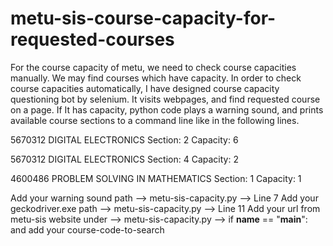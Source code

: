 # metu-sis-course-capacity-for-requested-courses

For the course capacity of metu, we need to check course capacities manually. We may find courses which have capacity. 
In order to check course capacities automatically, I have designed course capacity questioning bot by selenium. 
It visits webpages, and find requested course on a page. If It has capacity, python code plays a warning sound, and 
prints available course sections to a command line like in the following lines.

 5670312 DIGITAL ELECTRONICS Section: 2 Capacity: 6

 5670312 DIGITAL ELECTRONICS Section: 4 Capacity: 2

 4600486 PROBLEM SOLVING IN MATHEMATICS Section: 1 Capacity: 1


Add your warning sound path --> metu-sis-capacity.py --> Line 7
Add your geckodriver.exe path --> metu-sis-capacity.py --> Line 11
Add your url from metu-sis website under --> metu-sis-capacity.py --> if __name__ == "__main__":  and add your course-code-to-search
